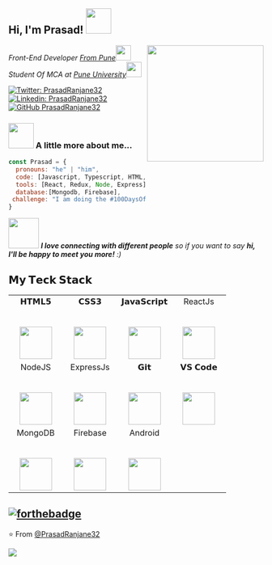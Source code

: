 <h2> Hi, I'm Prasad! <img src="https://media.giphy.com/media/LCdQfRfK3KfV2ykuwb/giphy.gif" width="50"></h2>
<img align='right' src="https://media.giphy.com/media/5i9nl3Y4JDRgcZW64M/giphy.gif" width="230">

<p><em>Front-End Developer <a href="https://www.google.com/maps/d/u/0/viewer?mid=1L_Lje1sw3gbh7Qvt1uCGzZgw_VA&hl=en_US&ll=18.44603916049767%2C73.89941228922515&z=18" target="_blank">From Pune</a><img src="https://media.giphy.com/media/fYSnHlufseco8Fh93Z/giphy.gif" width="30"></br>Student Of MCA at <a href="http://www.unipune.ac.in/">Pune University</a><img src="https://media.giphy.com/media/WUlplcMpOCEmTGBtBW/giphy.gif" width="30"> 
</em></p>

[![Twitter: PrasadRanjane32](https://img.shields.io/twitter/follow/PrasadRanjane32?style=social)](https://twitter.com/PrasadRanjane32)
[![Linkedin: PrasadRanjane32](https://img.shields.io/badge/-PrasadRanjane32-blue?style=flat-square&logo=Linkedin&logoColor=white&link=https://www.linkedin.com/in/PrasadRanjane32/)](https://www.linkedin.com/in/PrasadRanjane32/)
[![GitHub PrasadRanjane32](https://img.shields.io/github/followers/PrasadRanjane32?label=follow&style=social)](https://github.com/PrasadRanjane32)


### <img src="https://media.giphy.com/media/zbMRZx113HKBkeCwrm/giphy.gif" width="50"> A little more about me...  

```javascript
const Prasad = {
  pronouns: "he" | "him",
  code: [Javascript, Typescript, HTML, CSS, Python, Java],
  tools: [React, Redux, Node, Express],
  database:[Mongodb, Firebase],
 challenge: "I am doing the #100DaysOfCode challenge focused on react and typescript"
}
```

<img src="https://media.giphy.com/media/LnQjpWaON8nhr21vNW/giphy.gif" width="60"> <em><b>I love connecting with different people</b> so if you want to say <b>hi, I'll be happy to meet you more!</b> :)</em>
## 𝗠𝘆 𝗧𝗲𝗰𝗸 𝗦𝘁𝗮𝗰𝗸

<table>
  <tbody>
    <tr valign="top">
      <td width="25%" align="center">
        <span>𝗛𝗧𝗠𝗟𝟱</span><br><br><br>
        <img height="64px" src="https://cdn.svgporn.com/logos/html-5.svg">
      </td>
      <td width="25%" align="center">
        <span>𝗖𝗦𝗦𝟯</span><br><br><br>
        <img height="64px" src="https://cdn.svgporn.com/logos/css-3.svg">
      </td>
      <td width="25%" align="center">
        <span>𝗝𝗮𝘃𝗮𝗦𝗰𝗿𝗶𝗽𝘁</span><br><br><br>
        <img height="64px" src="https://cdn.svgporn.com/logos/javascript.svg">
      </td>
      <td width="25%" align="center">
        <span>ReactJs</span><br><br><br>
        <img height="64px" src="https://cdn.svgporn.com/logos/react.svg">
      </td>
    </tr>
    <tr valign="top">
      <td width="25%" align="center">
        <span>NodeJS</span><br><br><br>
        <img height="64px" src="https://cdn.svgporn.com/logos/nodejs.svg">
      </td>
      <td width="25%" align="center">
        <span>ExpressJs</span><br><br><br>
        <img height="64px" src="https://cdn.svgporn.com/logos/express.svg">
      </td>
      <td width="25%" align="center">
        <span>𝗚𝗶𝘁</span><br><br><br>
        <img height="64px" src="https://cdn.svgporn.com/logos/git-icon.svg">
      </td>
      <td width="25%" align="center">
        <span>𝗩𝗦 𝗖𝗼𝗱𝗲</span><br><br><br>
        <img height="64px" src="https://cdn.svgporn.com/logos/visual-studio-code.svg">
      </td>
    </tr>
    <tr valign="top">
      <td width="25%" align="center">
        <span>MongoDB</span><br><br><br>
        <img height="64px" src="https://cdn.svgporn.com/logos/mongodb.svg">
      </td>
      <td width="25%" align="center">
        <span>Firebase</span><br><br><br>
        <img height="64px" src="https://cdn.svgporn.com/logos/firebase.svg">
      </td>
      <td width="25%" align="center">
        <span>Android</span><br><br><br>
        <img height="64px" src="https://cdn.svgporn.com/logos/android.svg">
      </td>
    </tr>
  </tbody>
</table>

[![forthebadge](https://forthebadge.com/images/badges/built-with-love.svg)](https://forthebadge.com)
---

⭐️ From [@PrasadRanjane32](https://github.com/PrasadRanjane32)

<!--- <a href="https://github.com/AnyTechie03/Logica_React">
  <img align="left" src="https://github-readme-stats.vercel.app/api/pin/?username=AnyTechie03&repo=Logica_React" />
</a> --->

<a href="https://github.com/PrasadRanjane32/D-Map2">
  <img align="left" src="https://github-readme-stats.vercel.app/api/pin/?username=PrasadRanjane32&repo=D-Map2" />
</a>
